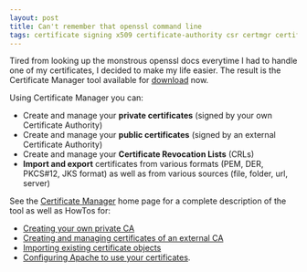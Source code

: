 ```yaml
---
layout: post
title: Can't remember that openssl command line
tags: certificate signing x509 certificate-authority csr certmgr certificate-management
---
```

Tired from looking up the monstrous openssl docs everytime I had to handle one of my certificates, I decided to make my life easier.
The result is the Certificate Manager tool available for [download](https://github.com/hdecarne/certmgr/releases) now.

<!--more-->

Using Certificate Manager you can:
 * Create and manage your **private certificates** (signed by your own Certificate Authority)
 * Create and manage your **public certificates** (signed by an external Certificate Authority)
 * Create and manage your **Certificate Revocation Lists** (CRLs)
 * **Import and export** certificates from various formats (PEM, DER, PKCS#12, JKS format) as well as from various sources (file, folder, url, server)

See the [Certificate Manager](https://certmgr.carne.de) home page for a complete description of the tool as well as HowTos for:
 * [Creating your own private CA](https://certmgr.carne.de/howtoLocalCA/)
 * [Creating and managing certificates of an external CA](https://certmgr.carne.de/howtoExternalCA/)
 * [Importing existing certificate objects](https://certmgr.carne.de/howtoImport/)
 * [Configuring Apache to use your certificates](https://certmgr.carne.de/howtoApache/).
